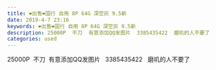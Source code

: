 ```yaml
---
title: ❤出售❤国行 自用 8P 64G 深空灰 9.5新
date: 2019-4-7 23:16
keywords: ❤出售❤国行 自用 8P 64G 深空灰 9.5新
description: 25000P  不刀  有意添加QQ发图片  3385435422  磨叽的人不要了
categories: used
---
```

<td class="t_f" id="postmessage_3424392">

25000P  不刀  有意添加QQ发图片   3385435422   磨叽的人不要了 </td>
